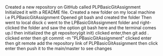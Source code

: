 Created a new repository on GitHub called PLPBasicGitAssignment
Initialized it with a README file.
Created a new folder on my local machine i.e PLPBasicGitAssignment
Opened git bash and created the folder
Then went to local disck c went to the LPBasicGitAssignment folder and right-clicked the folder and saw the option git bash here and the terminal comes up.I then initialized the git repository(git init) clicked enter,then git add . clicked enter then git commit -m "PLPBasicGitAssignment" clicked enter then git remote add the repository link of PLPBasicGitAssignment then click enter then push it to the main/master to see changes